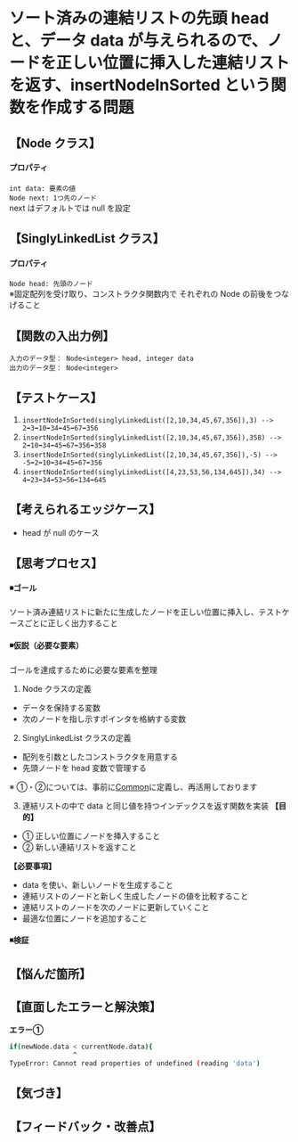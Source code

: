 # ソート済みの連結リストの先頭 head と、データ data が与えられるので、ノードを正しい位置に挿入した連結リストを返す、insertNodeInSorted という関数を作成する問題


## 【Node クラス】
#### プロパティ
`int data: 要素の値`   
`Node next: 1つ先のノード`  
next はデフォルトでは null を設定  

## 【SinglyLinkedList クラス】
#### プロパティ
`Node head: 先頭のノード`  
※固定配列を受け取り、コンストラクタ関数内で それぞれの Node の前後をつなげること  

## 【関数の入出力例】
`入力のデータ型： Node<integer> head, integer data`  
`出力のデータ型： Node<integer>`  


## 【テストケース】
1. `insertNodeInSorted(singlyLinkedList([2,10,34,45,67,356]),3) --> 2➡3➡10➡34➡45➡67➡356`  
2. `insertNodeInSorted(singlyLinkedList([2,10,34,45,67,356]),358) --> 2➡10➡34➡45➡67➡356➡358`  
3. `insertNodeInSorted(singlyLinkedList([2,10,34,45,67,356]),-5) --> -5➡2➡10➡34➡45➡67➡356`  
4. `insertNodeInSorted(singlyLinkedList([4,23,53,56,134,645]),34) --> 4➡23➡34➡53➡56➡134➡645`  
  

## 【考えられるエッジケース】
- head が null のケース  


## 【思考プロセス】
#### ◾️ゴール  
ソート済み連結リストに新たに生成したノードを正しい位置に挿入し、テストケースごとに正しく出力すること  

#### ◾️仮説（必要な要素）  
ゴールを達成するために必要な要素を整理  
  
1. Node クラスの定義  
- データを保持する変数  
- 次のノードを指し示すポインタを格納する変数  
  
2. SinglyLinkedList クラスの定義  
- 配列を引数としたコンストラクタを用意する  
- 先頭ノードを head 変数で管理する  
  
※ ①・②については、事前に[Common](../Common/js)に定義し、再活用しております  
  
3. 連結リストの中で data と同じ値を持つインデックスを返す関数を実装
**【目的】**
- ① 正しい位置にノードを挿入すること 
- ② 新しい連結リストを返すこと  
  
**【必要事項】** 
- data を使い、新しいノードを生成すること  
- 連結リストのノードと新しく生成したノードの値を比較すること  
- 連結リストのノードを次のノードに更新していくこと  
- 最適な位置にノードを追加すること  

#### ◾️検証  


## 【悩んだ箇所】


## 【直面したエラーと解決策】
**エラー①**  
```sh
if(newNode.data < currentNode.data){
                ^
TypeError: Cannot read properties of undefined (reading 'data')
```

## 【気づき】


## 【フィードバック・改善点】


